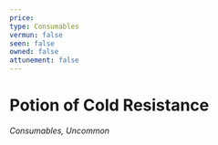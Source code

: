 ```yaml
---
price: 
type: Consumables
vermun: false
seen: false
owned: false
attunement: false
---
```

# Potion of Cold Resistance

*Consumables, Uncommon*